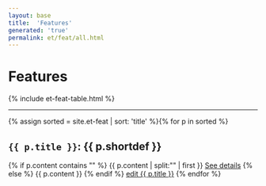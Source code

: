 ```yaml
---
layout: base
title:  'Features'
generated: 'true'
permalink: et/feat/all.html
---
```


# Features

{% include et-feat-table.html %}

----------

{% assign sorted = site.et-feat | sort: 'title' %}{% for p in sorted %}
<a id="al-et-feat/{{ p.title }}" class="al-dest"/>
<h2><code>{{ p.title }}</code>: {{ p.shortdef }}</h2>
{% if p.content contains "<!--details-->" %}    
{{ p.content | split:"<!--details-->" | first }}
<a href="{{ p.title }}" class="al-doc">See details</a>
{% else %}
{{ p.content }}
{% endif %}
<a href="{{ site.git_edit }}/{% if p.collection %}{{ p.relative_path }}{% else %}{{ p.path }}{% endif %}" target="#">edit {{ p.title }}</a>
{% endfor %}

